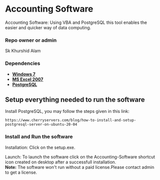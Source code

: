 # Accounting Software
Accounting Software: Using VBA and PostgreSQL this tool enables the easier and quicker way of data computing.

### Repo owner or admin

Sk Khurshid Alam

### Dependencies
* [**Windows 7**](https://docs.microsoft.com/en-in/lifecycle/products/windows-7)
* [**MS Excel 2007**](https://support.microsoft.com/en-us/office/install-office-2007-88a8e329-3335-4f82-abb2-ecea3e319657)
* [**PostgreSQL**](https://www.postgresql.org/download/)

## Setup everything needed to run the software

Install PostgreSQL, you may follow the steps given in this link:
```
https://www.cherryservers.com/blog/how-to-install-and-setup-postgresql-server-on-ubuntu-20-04
```

### Install and Run the software
Installation:
Click on the setup.exe. 

Launch:
To launch the software click on the Accounting-Software shortcut icon created on desktop after a successfull installation.<br/>
**Note:** The software won't run without a paid license.Please contact admin to get a license.<br/>










